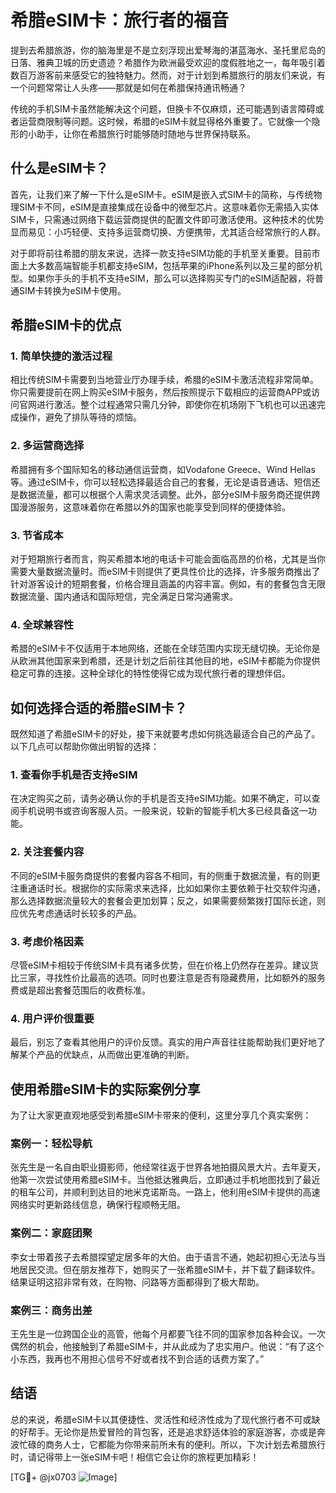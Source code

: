 # 希腊eSIM卡：旅行者的福音

提到去希腊旅游，你的脑海里是不是立刻浮现出爱琴海的湛蓝海水、圣托里尼岛的日落、雅典卫城的历史遗迹？希腊作为欧洲最受欢迎的度假胜地之一，每年吸引着数百万游客前来感受它的独特魅力。然而，对于计划到希腊旅行的朋友们来说，有一个问题常常让人头疼——那就是如何在希腊保持通讯畅通？

传统的手机SIM卡虽然能解决这个问题，但换卡不仅麻烦，还可能遇到语言障碍或者运营商限制等问题。这时候，希腊的eSIM卡就显得格外重要了。它就像一个隐形的小助手，让你在希腊旅行时能够随时随地与世界保持联系。

## 什么是eSIM卡？

首先，让我们来了解一下什么是eSIM卡。eSIM是嵌入式SIM卡的简称，与传统物理SIM卡不同，eSIM是直接集成在设备中的微型芯片。这意味着你无需插入实体SIM卡，只需通过网络下载运营商提供的配置文件即可激活使用。这种技术的优势显而易见：小巧轻便、支持多运营商切换、方便携带，尤其适合经常旅行的人群。

对于即将前往希腊的朋友来说，选择一款支持eSIM功能的手机至关重要。目前市面上大多数高端智能手机都支持eSIM，包括苹果的iPhone系列以及三星的部分机型。如果你手头的手机不支持eSIM，那么可以选择购买专门的eSIM适配器，将普通SIM卡转换为eSIM卡使用。

## 希腊eSIM卡的优点

### 1. 简单快捷的激活过程

相比传统SIM卡需要到当地营业厅办理手续，希腊的eSIM卡激活流程非常简单。你只需要提前在网上购买eSIM卡服务，然后按照提示下载相应的运营商APP或访问官网进行激活。整个过程通常只需几分钟，即使你在机场刚下飞机也可以迅速完成操作，避免了排队等待的烦恼。

### 2. 多运营商选择

希腊拥有多个国际知名的移动通信运营商，如Vodafone Greece、Wind Hellas等。通过eSIM卡，你可以轻松选择最适合自己的套餐，无论是语音通话、短信还是数据流量，都可以根据个人需求灵活调整。此外，部分eSIM卡服务商还提供跨国漫游服务，这意味着你在希腊以外的国家也能享受到同样的便捷体验。

### 3. 节省成本

对于短期旅行者而言，购买希腊本地的电话卡可能会面临高昂的价格，尤其是当你需要大量数据流量时。而eSIM卡则提供了更具性价比的选择，许多服务商推出了针对游客设计的短期套餐，价格合理且涵盖的内容丰富。例如，有的套餐包含无限数据流量、国内通话和国际短信，完全满足日常沟通需求。

### 4. 全球兼容性

希腊的eSIM卡不仅适用于本地网络，还能在全球范围内实现无缝切换。无论你是从欧洲其他国家来到希腊，还是计划之后前往其他目的地，eSIM卡都能为你提供稳定可靠的连接。这种全球化的特性使得它成为现代旅行者的理想伴侣。

## 如何选择合适的希腊eSIM卡？

既然知道了希腊eSIM卡的好处，接下来就要考虑如何挑选最适合自己的产品了。以下几点可以帮助你做出明智的选择：

### 1. 查看你手机是否支持eSIM

在决定购买之前，请务必确认你的手机是否支持eSIM功能。如果不确定，可以查阅手机说明书或咨询客服人员。一般来说，较新的智能手机大多已经具备这一功能。

### 2. 关注套餐内容

不同的eSIM卡服务商提供的套餐内容各不相同，有的侧重于数据流量，有的则更注重通话时长。根据你的实际需求来选择，比如如果你主要依赖于社交软件沟通，那么选择数据流量较大的套餐会更加划算；反之，如果需要频繁拨打国际长途，则应优先考虑通话时长较多的产品。

### 3. 考虑价格因素

尽管eSIM卡相较于传统SIM卡具有诸多优势，但在价格上仍然存在差异。建议货比三家，寻找性价比最高的选项。同时也要注意是否有隐藏费用，比如额外的服务费或是超出套餐范围后的收费标准。

### 4. 用户评价很重要

最后，别忘了查看其他用户的评价反馈。真实的用户声音往往能帮助我们更好地了解某个产品的优缺点，从而做出更准确的判断。

## 使用希腊eSIM卡的实际案例分享

为了让大家更直观地感受到希腊eSIM卡带来的便利，这里分享几个真实案例：

### 案例一：轻松导航

张先生是一名自由职业摄影师，他经常往返于世界各地拍摄风景大片。去年夏天，他第一次尝试使用希腊eSIM卡。当他抵达雅典后，立即通过手机地图找到了最近的租车公司，并顺利到达目的地米克诺斯岛。一路上，他利用eSIM卡提供的高速网络实时更新路线信息，确保行程顺畅无阻。

### 案例二：家庭团聚

李女士带着孩子去希腊探望定居多年的大伯。由于语言不通，她起初担心无法与当地居民交流。但在朋友推荐下，她购买了一张希腊eSIM卡，并下载了翻译软件。结果证明这招非常有效，在购物、问路等方面都得到了极大帮助。

### 案例三：商务出差

王先生是一位跨国企业的高管，他每个月都要飞往不同的国家参加各种会议。一次偶然的机会，他接触到了希腊eSIM卡，并从此成为了忠实用户。他说：“有了这个小东西，我再也不用担心信号不好或者找不到合适的话费方案了。”

## 结语

总的来说，希腊eSIM卡以其便捷性、灵活性和经济性成为了现代旅行者不可或缺的好帮手。无论你是热爱冒险的背包客，还是追求舒适体验的家庭游客，亦或是奔波忙碌的商务人士，它都能为你带来前所未有的便利。所以，下次计划去希腊旅行时，请记得带上一张eSIM卡吧！相信它会让你的旅程更加精彩！

[TG💪+ @jx0703 ![Image](https://github.com/user-attachments/assets/dbca1d08-cadb-493c-b0ec-ad6f7a83f270)]